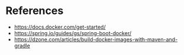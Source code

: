 # References
- https://docs.docker.com/get-started/
- https://spring.io/guides/gs/spring-boot-docker/
- https://dzone.com/articles/build-docker-images-with-maven-and-gradle